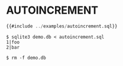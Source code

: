 # AUTOINCREMENT

```sql
{{#include ../examples/autoincrement.sql}}
```

```
$ sqlite3 demo.db < autoincrement.sql
1|foo
2|bar

$ rm -f demo.db
```


